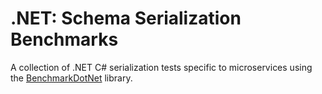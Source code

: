 # .NET: Schema Serialization Benchmarks
A collection of .NET C# serialization tests specific to microservices using the [BenchmarkDotNet](https://github.com/dotnet/BenchmarkDotNet) library.



